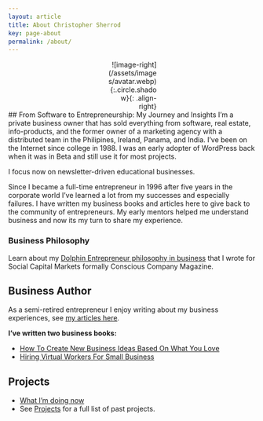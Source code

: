 ```yaml
---
layout: article
title: About Christopher Sherrod
key: page-about
permalink: /about/
---
```

<div style="width:20%; margin:0 auto;" align="right" markdown="1">
![image-right](/assets/images/avatar.webp){:.circle.shadow}{: .align-right}
</div>
## From Software to Entrepreneurship: My Journey and Insights
I’m a private business owner that has sold everything from software, real estate, info-products, and the former owner of a marketing agency with a distributed team in the Philipines, Ireland, Panama, and India. I’ve been on the Internet since college in 1988. I was an early adopter of WordPress back when it was in Beta and still use it for most projects.

I focus now on newsletter-driven educational businesses.

Since I became a full-time entrepreneur in 1996 after five years in the corporate world I’ve learned a lot from my successes and especially failures. I have written my business books and articles here to give back to the community of entrepreneurs. My early mentors helped me understand business and now its my turn to share my experience.

### Business Philosophy
Learn about my [Dolphin Entrepreneur philosophy in business](https://socapglobal.com/2017/08/forget-shark-tank-dolphin-entrepreneur-instead/) that I wrote for Social Capital Markets formally Conscious Company Magazine.

## Business Author
As a semi-retired entrepreneur I enjoy writing about my business experiences, see [my articles here](https://christophersherrod.com/archive/).

**I’ve written two business books:**
- [How To Create New Business Ideas Based On What You Love](https://amzn.to/3oZlRrW)
- [Hiring Virtual Workers For Small Business](https://amzn.to/2FvAxx9)

## Projects
- [What I’m doing now](https://christophersherrod.com/now/)
- See [Projects](https://christophersherrod.com/projects) for a full list of past projects.